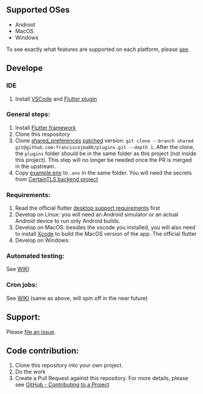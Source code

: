 ## Supported OSes

* Android
* MacOS
* Windows

To see exactly what features are supported on each platform, please [see](https://github.com/certaintls/certaintls.app/wiki/Supported-Features-on-Different-OS).

## Develope

### IDE
1. Install [VSCode](https://code.visualstudio.com/) and [Flutter plugin](https://flutter.dev/docs/development/tools/vs-code)

### General steps:
1. Install [Flutter framework](https://flutter.dev/docs/get-started/install)
1. Clone this respository
1. Clone [shared_preferences](https://pub.dev/packages/shared_preferences) [patched](https://github.com/flutter/plugins/pull/2631) version: `git clone --branch shared git@github.com:franciscojma86/plugins.git --depth 1`. After the clone, the `plugins` folder should be in the same folder as this project (not inside this project). This step will no longer be needed once the PR is merged in the upstream.
1. Copy [example.env](https://github.com/certaintls/certaintls.app/blob/master/example.env) to `.env` in the same folder. You will need the secrets from [CertainTLS backend project](https://github.com/certaintls/certaintls.backend)

### Requirements:
1. Read the official flutter [desktop support requirements](https://flutter.dev/desktop#requirements) first
1. Develop on Linux: you will need an Android simulator or an actual Android device to run only Android builds.
2. Develop on MacOS: besides the vscode you installed, you will also need to install [Xcode](https://apps.apple.com/us/app/xcode/id497799835?mt=12) to build the MacOS version of the app. The official flutter
3. Develop on Windows:

### Automated testing:

See [WIKI](https://github.com/certaintls/certaintls.app/wiki/Automated-tests-and-import-certs-to-backend-server)

### Cron jobs:

See [WIKI](https://github.com/certaintls/certaintls.app/wiki/Automated-tests-and-import-certs-to-backend-server) (same as above, will spin off in the near future)

## Support:

Please [file an issue](https://github.com/certaintls/certaintls.app/issues).

## Code contribution:

1. Clone this repository into your own project.
2. Do the work
3. Create a Pull Request against this repository. For more details, please see [GitHub - Contributing to a Project](https://git-scm.com/book/en/v2/GitHub-Contributing-to-a-Project)


